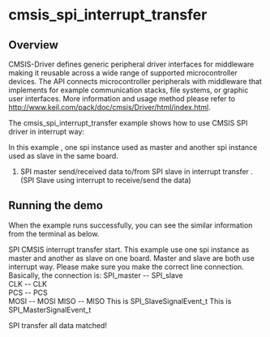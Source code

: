# cmsis_spi_interrupt_transfer

## Overview
CMSIS-Driver defines generic peripheral driver interfaces for middleware making it reusable across a wide 
range of supported microcontroller devices. The API connects microcontroller peripherals with middleware 
that implements for example communication stacks, file systems, or graphic user interfaces. 
More information and usage method please refer to http://www.keil.com/pack/doc/cmsis/Driver/html/index.html.

The cmsis_spi_interrupt_transfer example shows how to use CMSIS SPI driver in interrupt way:

In this example , one spi instance used as master and another spi instance used as slave in the same board.

1. SPI master send/received data to/from SPI slave in interrupt transfer . (SPI Slave using interrupt to receive/send the data)

## Running the demo
When the example runs successfully, you can see the similar information from the terminal as below.

SPI CMSIS interrupt transfer start.
This example use one spi instance as master and another as slave on one board.
Master and slave are both use interrupt way.
Please make sure you make the correct line connection. Basically, the connection is: 
SPI_master -- SPI_slave   
   CLK      --    CLK  
   PCS      --    PCS  
   MOSI     --    MOSI 
   MISO     --    MISO 
This is SPI_SlaveSignalEvent_t
This is SPI_MasterSignalEvent_t
 
SPI transfer all data matched! 


